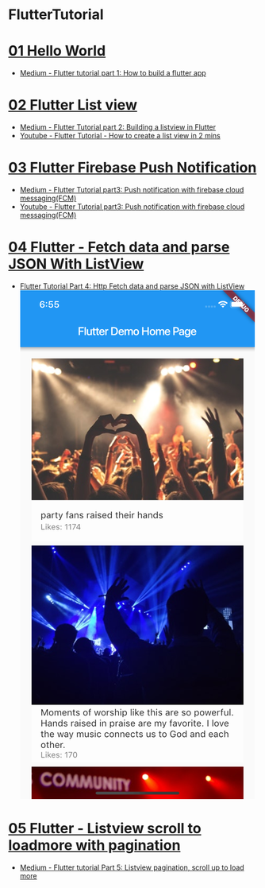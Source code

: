 # FlutterTutorial

# [01 Hello World](https://github.com/railsgem/FlutterTutorial/tree/master/01_hello_world) 
 - [Medium - Flutter tutorial part 1: How to build a flutter app](https://medium.com/@jun.chenying/flutter-tutorial-part-1-how-to-build-a-flutter-app-f1c199f5e187)


# [02 Flutter List view ](https://github.com/railsgem/FlutterTutorial/tree/master/02_flutter_list_view)
 - [Medium - Flutter Tutorial part 2: Building a listview in Flutter](https://medium.com/@jun.chenying/flutter-tutorial-part-2-building-a-listview-in-flutter-544b48c0fe5b)
 - [Youtube - Flutter Tutorial - How to create a list view in 2 mins](https://www.youtube.com/watch?v=HteiqFQ6s40)


# [03 Flutter Firebase Push Notification](https://github.com/railsgem/FlutterTutorial/tree/master/03_flutter_firebase_push_notification)
 - [Medium - Flutter Tutorial part3: Push notification with firebase cloud messaging(FCM)](https://medium.com/@jun.chenying/flutter-tutorial-part3-push-notification-with-firebase-cloud-messaging-fcm-2fbdd84d3a5e)
 - [Youtube - Flutter Tutorial part3: Push notification with firebase cloud messaging(FCM)](https://www.youtube.com/watch?v=S0w-p1PWD58)

# [04 Flutter - Fetch data and parse JSON With ListView](https://github.com/railsgem/FlutterTutorial/tree/master/04_flutter_http_json)
- [Flutter Tutorial Part 4: Http Fetch data and parse JSON with ListView](https://medium.com/@jun.chenying/flutter-tutorial-part-4-http-fetch-data-and-parse-json-with-listview-ba0fb638a0fa) 
 ![](./04_flutter_http_json/04_screenshot.png) 

# [05 Flutter - Listview scroll to loadmore with pagination](https://github.com/railsgem/FlutterTutorial/tree/master/05_flutter_listview_pagination)

 - [Medium - Flutter tutorial Part 5: Listview pagination, scroll up to load more](
https://medium.com/@jun.chenying/flutter-tutorial-part-5-listview-pagination-scroll-up-to-load-more-ed132f6a06be)